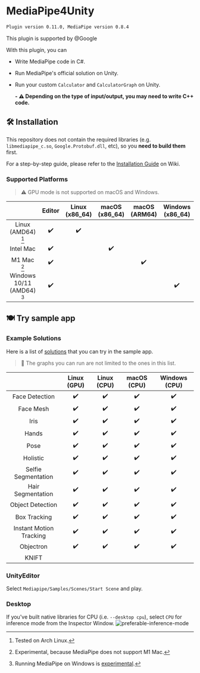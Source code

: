 # MediaPipe4Unity

```markdown
Plugin version 0.11.0, MediaPipe version 0.8.4
```

This plugin is supported by @Google

With this plugin, you can

- Write MediaPipe code in C#.
- Run MediaPipe's official solution on Unity.
- Run your custom `Calculator` and `CalculatorGraph` on Unity.

  **- :warning: Depending on the type of input/output, you may need to write C++ code.**

## :hammer_and_wrench: Installation

This repository does not contain the required libraries (e.g. `libmediapipe_c.so`, `Google.Protobuf.dll`, etc), so you **need to build them** first.

For a step-by-step guide, please refer to the [Installation Guide](https://github.com/matondotnet/VRigRoid.Plugins/blob/main/MediaPipe4Unity/Installation.md) on Wiki.

### Supported Platforms

> :warning: GPU mode is not supported on macOS and Windows.

|                            |       Editor       |   Linux (x86_64)   |   macOS (x86_64)   |   macOS (ARM64)    |  Windows (x86_64)  |
| :------------------------: | :----------------: | :----------------: | :----------------: | :----------------: | :----------------: |
|     Linux (AMD64) [^1]     | :heavy_check_mark: | :heavy_check_mark: |                    |                    |                    |
|         Intel Mac          | :heavy_check_mark: |                    | :heavy_check_mark: |                    |                    |
|        M1 Mac [^2]         | :heavy_check_mark: |                    |                    | :heavy_check_mark: |                    |
| Windows 10/11 (AMD64) [^3] | :heavy_check_mark: |                    |                    |                    | :heavy_check_mark: |

[^1]: Tested on Arch Linux.
[^2]: Experimental, because MediaPipe does not support M1 Mac.
[^3]: Running MediaPipe on Windows is [experimental](https://google.github.io/mediapipe/getting_started/install.html#installing-on-windows).

## :plate_with_cutlery: Try sample app

### Example Solutions

Here is a list of [solutions](https://google.github.io/mediapipe/solutions/solutions.html) that you can try in the sample app.

> :bell: The graphs you can run are not limited to the ones in this list.

|                         |    Linux (GPU)     |    Linux (CPU)     |    macOS (CPU)     |   Windows (CPU)    |
| :---------------------: | :----------------: | :----------------: | :----------------: | :----------------: |
|     Face Detection      | :heavy_check_mark: | :heavy_check_mark: | :heavy_check_mark: | :heavy_check_mark: |
|        Face Mesh        | :heavy_check_mark: | :heavy_check_mark: | :heavy_check_mark: | :heavy_check_mark: |
|          Iris           | :heavy_check_mark: | :heavy_check_mark: | :heavy_check_mark: | :heavy_check_mark: |
|          Hands          | :heavy_check_mark: | :heavy_check_mark: | :heavy_check_mark: | :heavy_check_mark: |
|          Pose           | :heavy_check_mark: | :heavy_check_mark: | :heavy_check_mark: | :heavy_check_mark: |
|        Holistic         | :heavy_check_mark: | :heavy_check_mark: | :heavy_check_mark: | :heavy_check_mark: |
|   Selfie Segmentation   | :heavy_check_mark: | :heavy_check_mark: | :heavy_check_mark: | :heavy_check_mark: |
|    Hair Segmentation    | :heavy_check_mark: | :heavy_check_mark: | :heavy_check_mark: | :heavy_check_mark: |
|    Object Detection     | :heavy_check_mark: | :heavy_check_mark: | :heavy_check_mark: | :heavy_check_mark: |
|      Box Tracking       | :heavy_check_mark: | :heavy_check_mark: | :heavy_check_mark: | :heavy_check_mark: |
| Instant Motion Tracking | :heavy_check_mark: | :heavy_check_mark: | :heavy_check_mark: | :heavy_check_mark: |
|        Objectron        | :heavy_check_mark: | :heavy_check_mark: | :heavy_check_mark: | :heavy_check_mark: |
|          KNIFT          |                    |                    |                    |                    |

### UnityEditor

Select `Mediapipe/Samples/Scenes/Start Scene` and play.

### Desktop

If you've built native libraries for CPU (i.e. `--desktop cpu`), select `CPU` for inference mode from the Inspector Window.
![preferable-inference-mode](https://user-images.githubusercontent.com/4690128/134795568-156f3d41-b46e-477f-a487-d04c99300c33.png)
